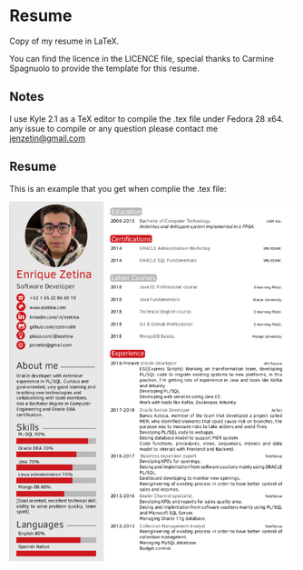 # Resume
Copy of my resume in LaTeX.

You can find the licence  in the LICENCE file, special thanks to Carmine Spagnuolo to provide the template for this resume.

## Notes

I use Kyle 2.1 as a TeX editor to compile the .tex file under  Fedora 28 x64. any  issue to compile or any question please contact me
jenzetin@gmail.com

## Resume

This is an example that you get when complie the .tex file:

![Image of Resume](https://github.com/ezetina86/img/blob/master/resume_example.png)
